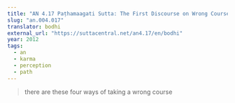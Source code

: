 ```yaml
---
title: "AN 4.17 Paṭhamaagati Sutta: The First Discourse on Wrong Courses"
slug: "an.004.017"
translator: bodhi
external_url: "https://suttacentral.net/an4.17/en/bodhi"
year: 2012
tags:
  - an
  - karma
  - perception
  - path
---
```


> there are these four ways of taking a wrong course
